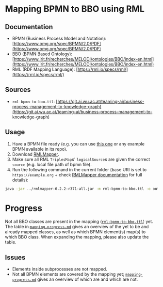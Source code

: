 # Mapping BPMN to BBO using RML

## Documentation

- BPMN (Business Process Model and Notation): [https://www.omg.org/spec/BPMN/2.0/PDF](https://www.omg.org/spec/BPMN/2.0/PDF)
- BBO (BPMN Based Ontology): [https://www.irit.fr/recherches/MELODI/ontologies/BBO/index-en.html](https://www.irit.fr/recherches/MELODI/ontologies/BBO/index-en.html)
- RML (RDF Mapping Language): [https://rml.io/specs/rml/](https://rml.io/specs/rml/)

## Sources

- `rml-bpmn-to-bbo.ttl`: [https://git.ai.wu.ac.at/teaming-ai/business-process-management-to-knowledge-graph](https://git.ai.wu.ac.at/teaming-ai/business-process-management-to-knowledge-graph)

## Usage

1. Have a BPMN file ready (e.g. you can use [this one](https://github.com/camunda/bpmn-for-research/blob/master/BPMN%20for%20Research/English/01-Dispatch-of-goods/03-Solution/Dispatch-of-goods.bpmn) or any example BPMN available in its repo).
1. Download [RMLMapper](https://github.com/RMLio/rmlmapper-java).
1. Make sure all RML `TriplesMap`s' `logicalSource`s are given the correct `source` (e.g. local file path of bpmn file).
1. Run the following command in the current folder (base URI is set to `https://example.org` + check [RMLMapper documentation](https://github.com/RMLio/rmlmapper-java#cli) for full details):

```bash
java -jar ../rmlmapper-6.2.2-r371-all.jar -m rml-bpmn-to-bbo.ttl -o output.nq -b 'https://example.org/'
```

# Progress

Not all BBO classes are present in the mapping ([`rml-bpmn-to-bbo.ttl`](rml-bpmn-to-bbo.ttl)) yet. The table in [`mapping-progress.md`](mapping-progress.md) gives an overview of the yet to be and already mapped classes, as well as which BPMN element(s) map(s) to which BBO class. When expanding the mapping, please also update the table.

## Issues

- Elements inside subprocesses are not mapped.
- Not all BPMN elements are covered by the mapping yet; [`mapping-progress.md`](mapping-progress.md) gives an overview of which are and which are not.
